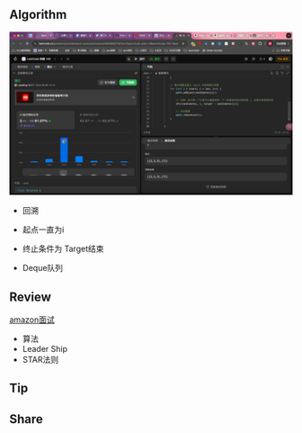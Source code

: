 ## Algorithm

![算法](../../images/temp/sisyphus-2024-09-08-lc.png)

- 回溯

- 起点一直为i

- 终止条件为 Target结束

- Deque队列


## Review

[amazon面试](https://dev.to/winstonpuckett/how-i-got-a-job-at-aws-5hm3?ref=dailydev)
- 算法
- Leader Ship
- STAR法则

## Tip

## Share
